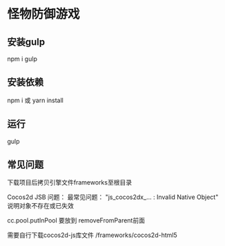 # 怪物防御游戏

## 安装gulp
npm i gulp

## 安装依赖
npm i
或
yarn install

## 运行
gulp


## 常见问题
下载项目后拷贝引擎文件frameworks至根目录

Cocos2d JSB 问题：
最常见问题： "js_cocos2dx_... : Invalid Native Object"
说明对象不存在或已失效

cc.pool.putInPool 要放到 removeFromParent前面

需要自行下载cocos2d-js库文件 /frameworks/cocos2d-html5
